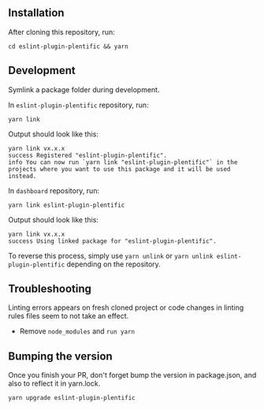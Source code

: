 ## Installation

After cloning this repository, run:

```
cd eslint-plugin-plentific && yarn 
```

##  Development

Symlink a package folder during development.

In `eslint-plugin-plentific` repository, run:

```
yarn link
```
Output should look like this:
```
yarn link vx.x.x
success Registered "eslint-plugin-plentific".
info You can now run `yarn link "eslint-plugin-plentific"` in the projects where you want to use this package and it will be used instead.
```

In `dashboard` repository, run:

```
yarn link eslint-plugin-plentific
```

Output should look like this:
```
yarn link vx.x.x
success Using linked package for "eslint-plugin-plentific".
```

To reverse this process, simply use `yarn unlink` or `yarn unlink eslint-plugin-plentific` depending on the repository.

##  Troubleshooting

Linting errors appears on fresh cloned project or code changes in linting rules files seem to not take an effect.
* Remove `node_modules` and `run yarn`


## Bumping the version 

Once you finish your PR, don't forget bump the version in package.json, and also to reflect it in yarn.lock.
```
yarn upgrade eslint-plugin-plentific
```

